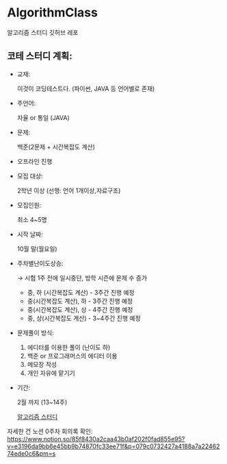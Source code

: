 # AlgorithmClass
알고리즘 스터디 깃허브 레포

## 코테 스터디 계획:

- 교재:
    
    이것이 코딩테스트다. (파이썬, JAVA 등 언어별로 존재)
    
- 주언어:
    
    자율 or 통일 (JAVA)
    
- 문제:
    
    백준(2문제 + 시간복잡도 계산)
    
- 오프라인 진행
- 모집 대상:
    
    2학년 이상 (선행: 언어 1개이상,자료구조)
    
- 모집인원:
    
    최소 4~5명
    
- 시작 날짜:
    
    10월 말(월요일)
    
- 주차별난이도상승:
    
    → 시험 1주 전에 일시중단, 방학 시즌에 문제 수 증가
    
    - 중, 하 (시간복잡도 계산) - 3주간 진행 예정
    - 중(시간복잡도 계산), 하  -  3주간 진행 예정
    - 중(시간복잡도 계산), 상  -  4주간 진행 예정
    - 중, 상(시간복잡도 계산)  -   3~4주간 진행 예정
- 문제풀이 방식:
    1. 에디터를 이용한 풀이 (난이도 하)
    2. 백준 or 프로그래머스의 에디터 이용
    3. 메모장 작성
    4. 개인 자유에 맡기기
- 기간:
    
    2월 까지 (13~14주)
    
    [알고리즘 스터디](https://www.notion.so/312eedf08fa14f2eb0d0f54192e3b9a0?pvs=21)

자세한 건 노션 0주차 회의록 확인:
https://www.notion.so/85f8430a2caa43b0af202f0fad855e95?v=e3196da9bb6e45bb9b74870fc33ee71f&p=079c0732427a4188a7a2246274ede0c6&pm=s
